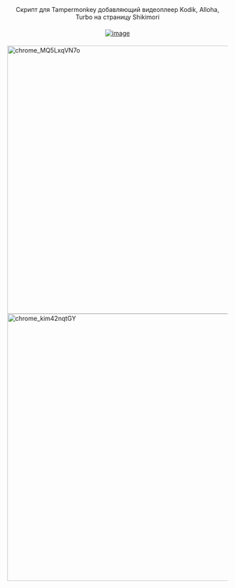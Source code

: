 <div align="center"> Скрипт для Tampermonkey добавляющий видеоплеер Kodik, Alloha, Turbo на страницу Shikimori </div>
ㅤ
<div align="center">
<a href="https://github.com/Onzis/ShikiPlayer/raw/refs/heads/main/ShikiPlayer.user.js"><img src="https://camo.githubusercontent.com/d1aa2a15c13c2674adbbc710b71c7dcdc05c1b9d50bbc0938816249f16cd62d7/68747470733a2f2f696d672e736869656c64732e696f2f7374617469632f76313f6c6162656c3d534352495054266d6573736167653d494e5354414c4c267374796c653d666f722d7468652d626164676526636f6c6f723d79656c6c6f77" alt="image" data-canonical-src="https://img.shields.io/static/v1?label=SCRIPT&amp;message=INSTALL&amp;style=for-the-badge&amp;color=yellow" style="max-width: 100%;"></a>
</div>
ㅤ
<img width="1007" height="612" alt="chrome_MQ5LxqVN7o" src="https://github.com/user-attachments/assets/eb24f8cc-2641-4cfa-8ee7-fe58097a2aba" />

<img width="999" height="610" alt="chrome_kim42nqtGY" src="https://github.com/user-attachments/assets/a6ebe4f1-883e-40ec-af09-1f08efa8c027" />
